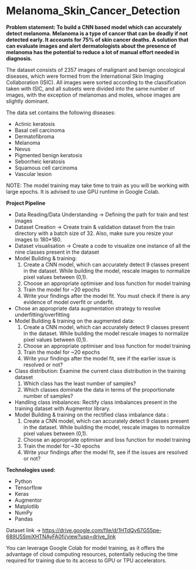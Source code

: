 # Melanoma_Skin_Cancer_Detection

**Problem statement: To build a CNN based model which can accurately detect melanoma. Melanoma is a type of cancer that can be deadly if not detected early. It accounts for 75% of skin cancer deaths. A solution that can evaluate images and alert dermatologists about the presence of melanoma has the potential to reduce a lot of manual effort needed in diagnosis.**

The dataset consists of 2357 images of malignant and benign oncological diseases, which were formed from the International Skin Imaging Collaboration (ISIC). All images were sorted according to the classification taken with ISIC, and all subsets were divided into the same number of images, with the exception of melanomas and moles, whose images are slightly dominant.

The data set contains the following diseases:

- Actinic keratosis
- Basal cell carcinoma
- Dermatofibroma
- Melanoma
- Nevus
- Pigmented benign keratosis
- Seborrheic keratosis
- Squamous cell carcinoma
- Vascular lesion

NOTE: The model training may take time to train as you will be working with large epochs. It is advised to use GPU runtime in Google Colab.
 
**Project Pipeline**
- Data Reading/Data Understanding → Defining the path for train and test images 
- Dataset Creation → Create train & validation dataset from the train directory with a batch size of 32. Also, make sure you resize your images to 180*180.
- Dataset visualisation → Create a code to visualize one instance of all the nine classes present in the dataset
- Model Building & training: 
  1. Create a CNN model, which can accurately detect 9 classes present in the dataset. While building the model, rescale images to normalize pixel values between (0,1).
  2. Choose an appropriate optimiser and loss function for model training
  3. Train the model for ~20 epochs
  4. Write your findings after the model fit. You must check if there is any evidence of model overfit or underfit.
- Chose an appropriate data augmentation strategy to resolve underfitting/overfitting
- Model Building & training on the augmented data:
  1. Create a CNN model, which can accurately detect 9 classes present in the dataset. While building the model rescale images to normalize pixel values between (0,1).
  2. Choose an appropriate optimiser and loss function for model training
  3. Train the model for ~20 epochs
  4. Write your findings after the model fit, see if the earlier issue is resolved or not?
- Class distribution: Examine the current class distribution in the training dataset
  1. Which class has the least number of samples?
  2. Which classes dominate the data in terms of the proportionate number of samples?
- Handling class imbalances: Rectify class imbalances present in the training dataset with Augmentor library.
- Model Building & training on the rectified class imbalance data :
  1. Create a CNN model, which can accurately detect 9 classes present in the dataset. While building the model, rescale images to normalize pixel values between (0,1).
  2. Choose an appropriate optimiser and loss function for model training
  3. Train the model for ~30 epochs
  4. Write your findings after the model fit, see if the issues are resolved or not?

**Technologies used:**
- Python
- Tensorflow
- Keras
- Augmentor
- Matplotlib
- NumPy
- Pandas

Dataset link → https://drive.google.com/file/d/1HTdQy67G55pe-689U5SmiXHTNAyFA0fj/view?usp=drive_link

You can leverage Google Colab for model training, as it offers the advantage of cloud computing resources, potentially reducing the time required for training due to its access to GPU or TPU accelerators.

